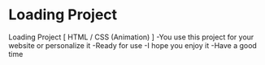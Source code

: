 # Loading Project
Loading Project [ HTML / CSS (Animation) ]
-You use this project for your website or personalize it
-Ready for use
-I hope you enjoy it
-Have a good time
